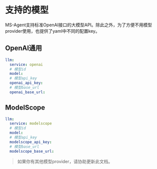 # 支持的模型

MS-Agent支持标准OpenAI接口的大模型API。除此之外，为了方便不用模型provider使用，也提供了yaml中不同的配置key。

## OpenAI通用

```yaml
llm:
  service: openai
  # 模型id
  model: 
  # 模型api_key
  openai_api_key:
  # 模型base_url
  openai_base_url: 
```

## ModelScope

```yaml
llm:
  service: modelscope
  # 模型id
  model: 
  # 模型api_key
  modelscope_api_key:
  # 模型base_url
  modelscope_base_url: 
```

> 如果你有其他模型provider，请协助更新此文档。